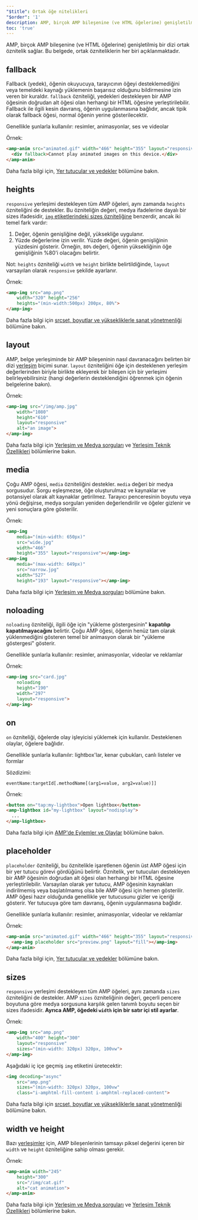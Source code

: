 ```yaml
---
"$title": Ortak öğe nitelikleri
"$order": '1'
description: AMP, birçok AMP bileşenine (ve HTML öğelerine) genişletilmiş bir dizi ortak öznitelik sağlar. Bu belgede, ortak özniteliklerin her biri açıklanmaktadır.
toc: 'true'
---
```


AMP, birçok AMP bileşenine (ve HTML öğelerine) genişletilmiş bir dizi ortak öznitelik sağlar. Bu belgede, ortak özniteliklerin her biri açıklanmaktadır.

## fallback

Fallback (yedek), öğenin okuyucuya, tarayıcının öğeyi desteklemediğini veya temeldeki kaynağı yüklemenin başarısız olduğunu bildirmesine izin veren bir kuraldır. `fallback` özniteliği, yedekleri destekleyen bir AMP öğesinin doğrudan alt öğesi olan herhangi bir HTML öğesine yerleştirilebilir. Fallback ile ilgili kesin davranış, öğenin uygulanmasına bağlıdır, ancak tipik olarak fallback öğesi, normal öğenin yerine gösterilecektir.

Genellikle şunlarla kullanılır: resimler, animasyonlar, ses ve videolar

Örnek:

```html
<amp-anim src="animated.gif" width="466" height="355" layout="responsive" >
  <div fallback>Cannot play animated images on this device.</div>
</amp-anim>
```

Daha fazla bilgi için, [Yer tutucular ve yedekler](../../../documentation/guides-and-tutorials/develop/style_and_layout/placeholders.md) bölümüne bakın.

## heights

`responsive` yerleşimi destekleyen tüm AMP öğeleri, aynı zamanda `heights` özniteliğini de destekler. Bu özniteliğin değeri, medya ifadelerine dayalı bir sizes ifadesidir, [`img` etiketlerindeki sizes özniteliğine](https://developer.mozilla.org/en-US/docs/Web/HTML/Element/img) benzerdir, ancak iki temel fark vardır:

1. Değer, öğenin genişliğine değil, yüksekliğe uygulanır.
2. Yüzde değerlerine izin verilir. Yüzde değeri, öğenin genişliğinin yüzdesini gösterir. Örneğin, `80%` değeri, öğenin yüksekliğinin öğe genişliğinin %80'i olacağını belirtir.

Not: `heights` özniteliği `width` ve `height` birlikte belirtildiğinde, `layout` varsayılan olarak `responsive` şekilde ayarlanır.

Örnek:

```html
<amp-img src="amp.png"
    width="320" height="256"
    heights="(min-width:500px) 200px, 80%">
</amp-img>
```

Daha fazla bilgi için [srcset, boyutlar ve yüksekliklerle sanat yönetmenliği](../../../documentation/guides-and-tutorials/develop/style_and_layout/art_direction.md) bölümüne bakın.

## layout

AMP, belge yerleşiminde bir AMP bileşeninin nasıl davranacağını belirten bir dizi [yerleşim](../../../documentation/guides-and-tutorials/develop/style_and_layout/control_layout.md#the-layout-attribute) biçimi sunar. `layout` özniteliğini öğe için desteklenen yerleşim değerlerinden biriyle birlikte ekleyerek bir bileşen için bir yerleşimi belirleyebilirsiniz (hangi değerlerin desteklendiğini öğrenmek için öğenin belgelerine bakın).

Örnek:

```html
<amp-img src="/img/amp.jpg"
    width="1080"
    height="610"
    layout="responsive"
    alt="an image">
</amp-img>
```

Daha fazla bilgi için [Yerleşim ve Medya sorguları](../../../documentation/guides-and-tutorials/develop/style_and_layout/control_layout.md) ve [Yerleşim Teknik Özellikleri](amp-html-layout/index.md) bölümlerine bakın.

## media <a name="media"></a>

Çoğu AMP öğesi, `media` özniteliğini destekler. `media` değeri bir medya sorgusudur. Sorgu eşleşmezse, öğe oluşturulmaz ve kaynaklar ve potansiyel olarak alt kaynaklar getirilmez. Tarayıcı penceresinin boyutu veya yönü değişirse, medya sorguları yeniden değerlendirilir ve öğeler gizlenir ve yeni sonuçlara göre gösterilir.

Örnek:

```html
<amp-img
    media="(min-width: 650px)"
    src="wide.jpg"
    width="466"
    height="355" layout="responsive"></amp-img>
<amp-img
    media="(max-width: 649px)"
    src="narrow.jpg"
    width="527"
    height="193" layout="responsive"></amp-img>
```

Daha fazla bilgi için [Yerleşim ve Medya sorguları](../../../documentation/guides-and-tutorials/develop/style_and_layout/control_layout.md#element-media-queries) bölümüne bakın.

## noloading

`noloading` özniteliği, ilgili öğe için "yükleme göstergesinin" **kapatılıp kapatılmayacağını** belirtir. Çoğu AMP öğesi, öğenin henüz tam olarak yüklenmediğini gösteren temel bir animasyon olarak bir "yükleme göstergesi" gösterir.

Genellikle şunlarla kullanılır: resimler, animasyonlar, videolar ve reklamlar

Örnek:

```html
<amp-img src="card.jpg"
    noloading
    height="190"
    width="297"
    layout="responsive">
</amp-img>
```

## on

`on` özniteliği, öğelerde olay işleyicisi yüklemek için kullanılır. Desteklenen olaylar, öğelere bağlıdır.

Genellikle şunlarla kullanılır: lightbox'lar, kenar çubukları, canlı listeler ve formlar

Sözdizimi:

```text
eventName:targetId[.methodName[(arg1=value, arg2=value)]]
```

Örnek:

```html
<button on="tap:my-lightbox">Open lightbox</button>
<amp-lightbox id="my-lightbox" layout="nodisplay">
  ...
</amp-lightbox>
```

Daha fazla bilgi için [AMP'de Eylemler ve Olaylar](amp-actions-and-events.md) bölümüne bakın.

## placeholder

`placeholder` özniteliği, bu öznitelikle işaretlenen öğenin üst AMP öğesi için bir yer tutucu görevi gördüğünü belirtir. Öznitelik, yer tutucuları destekleyen bir AMP öğesinin doğrudan alt öğesi olan herhangi bir HTML öğesine yerleştirilebilir. Varsayılan olarak yer tutucu, AMP öğesinin kaynakları indirilmemiş veya başlatılmamış olsa bile AMP öğesi için hemen gösterilir. AMP öğesi hazır olduğunda genellikle yer tutucusunu gizler ve içeriği gösterir. Yer tutucuya göre tam davranış, öğenin uygulanmasına bağlıdır.

Genellikle şunlarla kullanılır: resimler, animasyonlar, videolar ve reklamlar

Örnek:

```html
<amp-anim src="animated.gif" width="466" height="355" layout="responsive">
  <amp-img placeholder src="preview.png" layout="fill"></amp-img>
</amp-anim>
```

Daha fazla bilgi için, [Yer tutucular ve yedekler](../../../documentation/guides-and-tutorials/develop/style_and_layout/placeholders.md) bölümüne bakın.

## sizes

`responsive` yerleşimi destekleyen tüm AMP öğeleri, aynı zamanda `sizes` özniteliğini de destekler. AMP `sizes` özniteliğinin değeri, geçerli pencere boyutuna göre medya sorgusuna karşılık gelen tanımlı boyutu seçen bir sizes ifadesidir. <strong>Ayrıca AMP, öğedeki <code>width</code> için bir satır içi stil ayarlar</strong>.

Örnek:

```html
<amp-img src="amp.png"
    width="400" height="300"
    layout="responsive"
    sizes="(min-width: 320px) 320px, 100vw">
</amp-img>
```

Aşağıdaki iç içe geçmiş `img` etiketini üretecektir:

```html
<img decoding="async"
    src="amp.png"
    sizes="(min-width: 320px) 320px, 100vw"
    class="i-amphtml-fill-content i-amphtml-replaced-content">
```

Daha fazla bilgi için [srcset, boyutlar ve yüksekliklerle sanat yönetmenliği](../../../documentation/guides-and-tutorials/develop/style_and_layout/art_direction.md) bölümüne bakın.

## width ve height

Bazı [yerleşimler](../../../documentation/guides-and-tutorials/develop/style_and_layout/control_layout.md#the-layout-attribute) için, AMP bileşenlerinin tamsayı piksel değerini içeren bir `width` ve `height` özniteliğine sahip olması gerekir.

Örnek:

```html
<amp-anim width="245"
    height="300"
    src="/img/cat.gif"
    alt="cat animation">
</amp-anim>
```

Daha fazla bilgi için [Yerleşim ve Medya sorguları](../../../documentation/guides-and-tutorials/develop/style_and_layout/control_layout.md) ve [Yerleşim Teknik Özellikleri](amp-html-layout/index.md) bölümlerine bakın.
